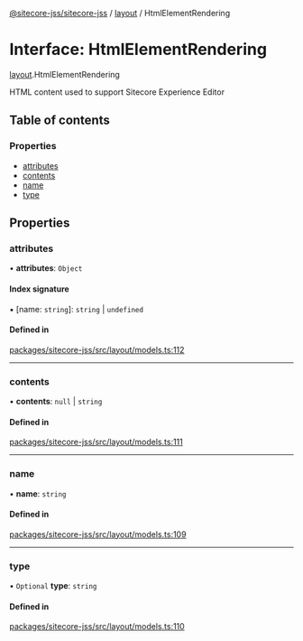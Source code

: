 [@sitecore-jss/sitecore-jss](../README.md) / [layout](../modules/layout.md) / HtmlElementRendering

# Interface: HtmlElementRendering

[layout](../modules/layout.md).HtmlElementRendering

HTML content used to support Sitecore Experience Editor

## Table of contents

### Properties

- [attributes](layout.HtmlElementRendering.md#attributes)
- [contents](layout.HtmlElementRendering.md#contents)
- [name](layout.HtmlElementRendering.md#name)
- [type](layout.HtmlElementRendering.md#type)

## Properties

### attributes

• **attributes**: `Object`

#### Index signature

▪ [name: `string`]: `string` \| `undefined`

#### Defined in

[packages/sitecore-jss/src/layout/models.ts:112](https://github.com/Sitecore/jss/blob/b4ae851f9/packages/sitecore-jss/src/layout/models.ts#L112)

___

### contents

• **contents**: ``null`` \| `string`

#### Defined in

[packages/sitecore-jss/src/layout/models.ts:111](https://github.com/Sitecore/jss/blob/b4ae851f9/packages/sitecore-jss/src/layout/models.ts#L111)

___

### name

• **name**: `string`

#### Defined in

[packages/sitecore-jss/src/layout/models.ts:109](https://github.com/Sitecore/jss/blob/b4ae851f9/packages/sitecore-jss/src/layout/models.ts#L109)

___

### type

• `Optional` **type**: `string`

#### Defined in

[packages/sitecore-jss/src/layout/models.ts:110](https://github.com/Sitecore/jss/blob/b4ae851f9/packages/sitecore-jss/src/layout/models.ts#L110)
